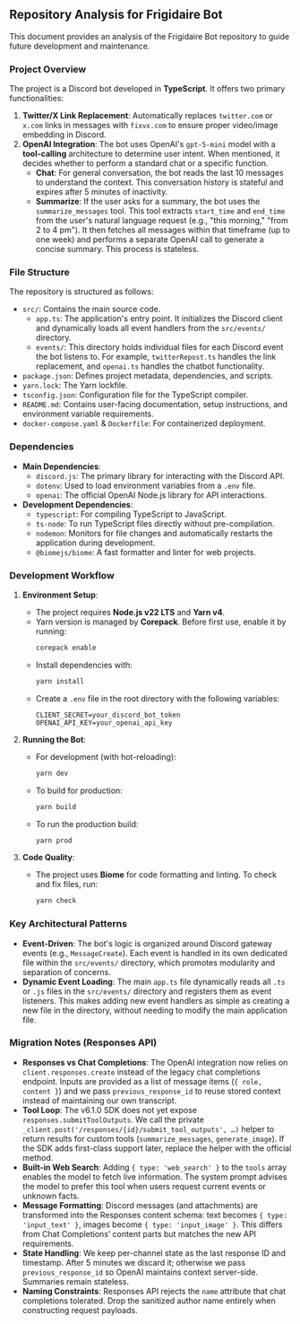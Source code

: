 ## Repository Analysis for Frigidaire Bot

This document provides an analysis of the Frigidaire Bot repository to guide future development and maintenance.

### Project Overview

The project is a Discord bot developed in **TypeScript**. It offers two primary functionalities:
1.  **Twitter/X Link Replacement**: Automatically replaces `twitter.com` or `x.com` links in messages with `fixvx.com` to ensure proper video/image embedding in Discord.
2.  **OpenAI Integration**: The bot uses OpenAI's `gpt-5-mini` model with a **tool-calling** architecture to determine user intent. When mentioned, it decides whether to perform a standard chat or a specific function.
    *   **Chat**: For general conversation, the bot reads the last 10 messages to understand the context. This conversation history is stateful and expires after 5 minutes of inactivity.
    *   **Summarize**: If the user asks for a summary, the bot uses the `summarize_messages` tool. This tool extracts `start_time` and `end_time` from the user's natural language request (e.g., "this morning," "from 2 to 4 pm"). It then fetches all messages within that timeframe (up to one week) and performs a separate OpenAI call to generate a concise summary. This process is stateless.

### File Structure

The repository is structured as follows:

-   `src/`: Contains the main source code.
    -   `app.ts`: The application's entry point. It initializes the Discord client and dynamically loads all event handlers from the `src/events/` directory.
    -   `events/`: This directory holds individual files for each Discord event the bot listens to. For example, `twitterRepost.ts` handles the link replacement, and `openai.ts` handles the chatbot functionality.
-   `package.json`: Defines project metadata, dependencies, and scripts.
-   `yarn.lock`: The Yarn lockfile.
-   `tsconfig.json`: Configuration file for the TypeScript compiler.
-   `README.md`: Contains user-facing documentation, setup instructions, and environment variable requirements.
-   `docker-compose.yaml` & `Dockerfile`: For containerized deployment.

### Dependencies

-   **Main Dependencies**:
    -   `discord.js`: The primary library for interacting with the Discord API.
    -   `dotenv`: Used to load environment variables from a `.env` file.
    -   `openai`: The official OpenAI Node.js library for API interactions.
-   **Development Dependencies**:
    -   `typescript`: For compiling TypeScript to JavaScript.
    -   `ts-node`: To run TypeScript files directly without pre-compilation.
    -   `nodemon`: Monitors for file changes and automatically restarts the application during development.
    -   `@biomejs/biome`: A fast formatter and linter for web projects.

### Development Workflow

1.  **Environment Setup**:
    -   The project requires **Node.js v22 LTS** and **Yarn v4**.
    -   Yarn version is managed by **Corepack**. Before first use, enable it by running:
        ```bash
        corepack enable
        ```
    -   Install dependencies with:
        ```bash
        yarn install
        ```
    -   Create a `.env` file in the root directory with the following variables:
        ```
        CLIENT_SECRET=your_discord_bot_token
        OPENAI_API_KEY=your_openai_api_key
        ```

2.  **Running the Bot**:
    -   For development (with hot-reloading):
        ```bash
        yarn dev
        ```
    -   To build for production:
        ```bash
        yarn build
        ```
    -   To run the production build:
        ```bash
        yarn prod
        ```

3.  **Code Quality**:
    -   The project uses **Biome** for code formatting and linting. To check and fix files, run:
        ```bash
        yarn check
        ```

### Key Architectural Patterns

-   **Event-Driven**: The bot's logic is organized around Discord gateway events (e.g., `MessageCreate`). Each event is handled in its own dedicated file within the `src/events/` directory, which promotes modularity and separation of concerns.
-   **Dynamic Event Loading**: The main `app.ts` file dynamically reads all `.ts` or `.js` files in the `src/events/` directory and registers them as event listeners. This makes adding new event handlers as simple as creating a new file in the directory, without needing to modify the main application file.

### Migration Notes (Responses API)

-   **Responses vs Chat Completions**: The OpenAI integration now relies on `client.responses.create` instead of the legacy chat completions endpoint. Inputs are provided as a list of message items (`{ role, content }`) and we pass `previous_response_id` to reuse stored context instead of maintaining our own transcript.
-   **Tool Loop**: The v6.1.0 SDK does not yet expose `responses.submitToolOutputs`. We call the private `_client.post('/responses/{id}/submit_tool_outputs', …)` helper to return results for custom tools (`summarize_messages`, `generate_image`). If the SDK adds first-class support later, replace the helper with the official method.
-   **Built-in Web Search**: Adding `{ type: 'web_search' }` to the `tools` array enables the model to fetch live information. The system prompt advises the model to prefer this tool when users request current events or unknown facts.
-   **Message Formatting**: Discord messages (and attachments) are transformed into the Responses content schema: text becomes `{ type: 'input_text' }`, images become `{ type: 'input_image' }`. This differs from Chat Completions’ content parts but matches the new API requirements.
-   **State Handling**: We keep per-channel state as the last response ID and timestamp. After 5 minutes we discard it; otherwise we pass `previous_response_id` so OpenAI maintains context server-side. Summaries remain stateless.
-   **Naming Constraints**: Responses API rejects the `name` attribute that chat completions tolerated. Drop the sanitized author name entirely when constructing request payloads.
